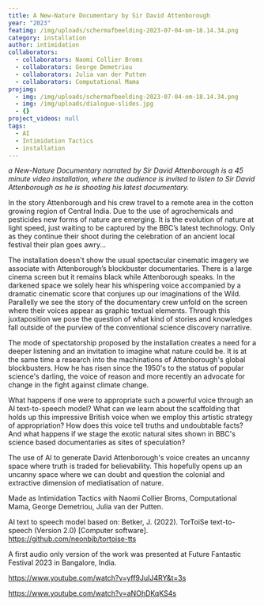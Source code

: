 ```yaml
---
title: A New-Nature Documentary by Sir David Attenborough
year: "2023"
featimg: /img/uploads/scherm­afbeelding-2023-07-04-om-18.14.34.png
category: installation
author: intimidation
collaborators:
  - collaborators: Naomi Collier Broms
  - collaborators: George Demetriou
  - collaborators: Julia van der Putten
  - collaborators: Computational Mama
projimg:
  - img: /img/uploads/scherm­afbeelding-2023-07-04-om-18.14.34.png
  - img: /img/uploads/dialogue-slides.jpg
  - {}
project_videos: null
tags:
  - AI
  - Intimidation Tactics
  - installation
---
```

*a New-Nature Documentary narrated by Sir David Attenborough is a 45 minute video installation, where the audience is invited to listen to Sir David Attenborough as he is shooting his latest documentary.*

In the story Attenborough and his crew travel to a remote area in the cotton growing region of Central India. Due to the use of agrochemicals and pesticides new forms of nature are emerging. It is the evolution of nature at light speed, just waiting to be captured by the BBC’s latest technology. Only as they continue their shoot during the celebration of an ancient local festival their plan goes awry...

The installation doesn't show the usual spectacular cinematic imagery we associate with Attenborough’s blockbuster documentaries. There is a large cinema screen but it remains black while Attenborough speaks. In the darkened space we solely hear his whispering voice accompanied by a dramatic cinematic score that conjures up our imaginations of the Wild. Parallelly we see the story of the documentary crew unfold on the screen where their voices appear as graphic textual elements. Through this juxtaposition we pose the question of what kind of stories and knowledges fall outside of the purview of the conventional science discovery narrative.

The mode of spectatorship proposed by the installation creates a need for a deeper listening and an invitation to imagine what nature could be. It is at the same time a research into the machinations of Attenborough's global blockbusters. How he has risen since the 1950's to the status of popular science's darling, the voice of reason and more recently an advocate for change in the fight against climate change.

What happens if one were to appropriate such a powerful voice through an AI text-to-speech model? What can we learn about the scaffolding that holds up this impressive British voice when we employ this artistic strategy of appropriation? How does this voice tell truths and undoubtable facts? A﻿nd what happens if we stage the exotic natural sites shown in BBC's science based documentaries as sites of speculation?

The use of AI to generate David Attenborough's voice creates an uncanny space where truth is traded for believability. This hopefully opens up an uncanny space where we can doubt and question the colonial and extractive dimension of mediatisation of nature.

Made as Intimidation Tactics with Naomi Collier Broms, Computational Mama, George Demetriou, Julia van der Putten.

A﻿I text to speech model based on: Betker, J. (2022). TorToiSe text-to-speech (Version 2.0) \[Computer software]. <https://github.com/neonbjb/tortoise-tts>

A﻿ first audio only version of the work was presented at Future Fantastic Festival 2023 in Bangalore, India.

https://www.youtube.com/watch?v=yff9JuIJ4RY&t=3s

https://www.youtube.com/watch?v=aNOhDKqKS4s